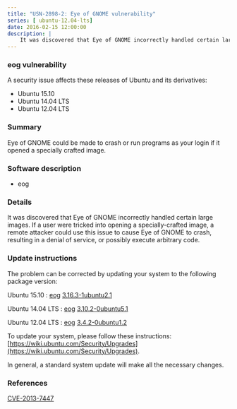 ```yaml
---
title: "USN-2898-2: Eye of GNOME vulnerability"
series: [ ubuntu-12.04-lts]
date: 2016-02-15 12:00:00
description: |
    It was discovered that Eye of GNOME incorrectly handled certain large images. If a user were tricked into opening a specially-crafted image, a remote attacker could use this issue to cause Eye of GNOME to crash, resulting in a denial of service, or possibly execute arbitrary code. 
--- 
```

 
 


### eog vulnerability

A security issue affects these releases of Ubuntu and its derivatives:

* Ubuntu 15.10
* Ubuntu 14.04 LTS
* Ubuntu 12.04 LTS

### Summary

Eye of GNOME could be made to crash or run programs as your login if it opened a specially crafted image.

### Software description

* eog 

### Details

It was discovered that Eye of GNOME incorrectly handled certain large images. If a user were tricked into opening a specially-crafted image, a remote attacker could use this issue to cause Eye of GNOME to crash, resulting in a denial of service, or possibly execute arbitrary code. 

### Update instructions

The problem can be corrected by updating your system to the following package version:

Ubuntu 15.10
 : [eog](https://launchpad.net/ubuntu/+source/eog) <span> [3.16.3-1ubuntu2.1](https://launchpad.net/ubuntu/+source/eog/3.16.3-1ubuntu2.1) </span> 

Ubuntu 14.04 LTS
 : [eog](https://launchpad.net/ubuntu/+source/eog) <span> [3.10.2-0ubuntu5.1](https://launchpad.net/ubuntu/+source/eog/3.10.2-0ubuntu5.1) </span> 

Ubuntu 12.04 LTS
 : [eog](https://launchpad.net/ubuntu/+source/eog) <span> [3.4.2-0ubuntu1.2](https://launchpad.net/ubuntu/+source/eog/3.4.2-0ubuntu1.2) </span> 

To update your system, please follow these instructions: [https://wiki.ubuntu.com/Security/Upgrades](https://wiki.ubuntu.com/Security/Upgrades).

In general, a standard system update will make all the necessary changes. 

### References

 
 [CVE-2013-7447](http://people.ubuntu.com/~ubuntu-security/cve/CVE-2013-7447)
 


